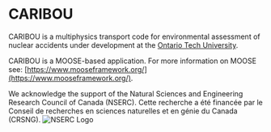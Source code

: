 CARIBOU
=====

CARIBOU is a multiphysics transport code for environmental assessment of nuclear accidents under development at the [Ontario Tech University](https://ontariotechu.ca/).

CARIBOU is a MOOSE-based application. For more information on MOOSE see: [https://www.mooseframework.org/](https://www.mooseframework.org/).

We acknowledge the support of the Natural Sciences and Engineering Research Council of Canada (NSERC).
Cette recherche a été financée par le Conseil de recherches en sciences naturelles et en génie du Canada (CRSNG).
![NSERC Logo](https://github.com/ksawatzky777/caribou/logos/img-logo2-en.png)
